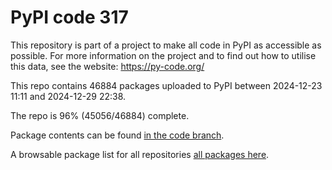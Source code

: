 # PyPI code 317

This repository is part of a project to make all code in PyPI as accessible as possible. For more information 
on the project and to find out how to utilise this data, see the website: https://py-code.org/

This repo contains 46884 packages uploaded to PyPI between 
2024-12-23 11:11 and 2024-12-29 22:38.

The repo is 96% (45056/46884) complete.

Package contents can be found [in the code branch](https://github.com/pypi-data/pypi-mirror-317/tree/code/packages).

A browsable package list for all repositories [all packages here](https://py-code.org/repositories/pypi-mirror-317).


